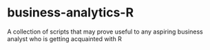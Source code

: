 # business-analytics-R
A collection of scripts that may prove useful to any aspiring business analyst who is getting acquainted with R
